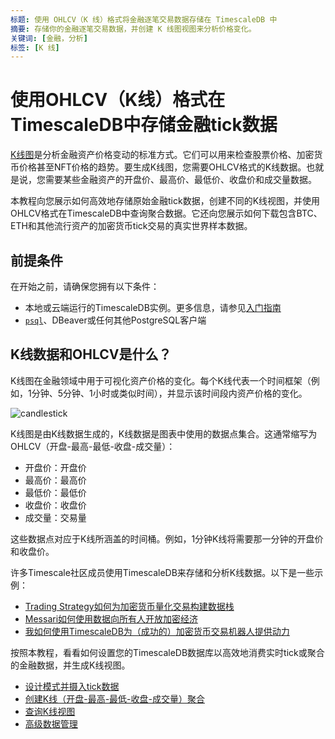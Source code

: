 ```yaml
---
标题: 使用 OHLCV（K 线）格式将金融逐笔交易数据存储在 TimescaleDB 中
摘要: 存储你的金融逐笔交易数据，并创建 K 线图视图来分析价格变化。
关键词: [金融，分析]
标签: [K 线]
---
```


# 使用OHLCV（K线）格式在TimescaleDB中存储金融tick数据

[K线图][charts]是分析金融资产价格变动的标准方式。它们可以用来检查股票价格、加密货币价格甚至NFT价格的趋势。要生成K线图，您需要OHLCV格式的K线数据。也就是说，您需要某些金融资产的开盘价、最高价、最低价、收盘价和成交量数据。

本教程向您展示如何高效地存储原始金融tick数据，创建不同的K线视图，并使用OHLCV格式在TimescaleDB中查询聚合数据。它还向您展示如何下载包含BTC、ETH和其他流行资产的加密货币tick交易的真实世界样本数据。

## 前提条件

在开始之前，请确保您拥有以下条件：

*   本地或云端运行的TimescaleDB实例。更多信息，请参见[入门指南](/getting-started/latest/)
*   [`psql`][psql]、DBeaver或任何其他PostgreSQL客户端

## K线数据和OHLCV是什么？

K线图在金融领域中用于可视化资产价格的变化。每个K线代表一个时间框架（例如，1分钟、5分钟、1小时或类似时间），并显示该时间段内资产价格的变化。

![candlestick](https://assets.timescale.com/docs/images/tutorials/intraday-stock-analysis/candlestick_fig.png) 

K线图是由K线数据生成的，K线数据是图表中使用的数据点集合。这通常缩写为OHLCV（开盘-最高-最低-收盘-成交量）：

*   开盘价：开盘价
*   最高价：最高价
*   最低价：最低价
*   收盘价：收盘价
*   成交量：交易量

这些数据点对应于K线所涵盖的时间桶。例如，1分钟K线将需要那一分钟的开盘价和收盘价。

许多Timescale社区成员使用TimescaleDB来存储和分析K线数据。以下是一些示例：

*   [Trading Strategy如何为加密货币量化交易构建数据栈][trading-strategy]
*   [Messari如何使用数据向所有人开放加密经济][messari]
*   [我如何使用TimescaleDB为（成功的）加密货币交易机器人提供动力][bot]

按照本教程，看看如何设置您的TimescaleDB数据库以高效地消费实时tick或聚合的金融数据，并生成K线视图。

*   [设计模式并摄入tick数据][design]
*   [创建K线（开盘-最高-最低-收盘-成交量）聚合][create]
*   [查询K线视图][query]
*   [高级数据管理][manage]

[charts]: https://www.investopedia.com/terms/c/candlestick.asp 
[trading-strategy]: https://www.timescale.com/blog/how-trading-strategy-built-a-data-stack-for-crypto-quant-trading/ 
[messari]: https://www.timescale.com/blog/how-messari-uses-data-to-open-the-cryptoeconomy-to-everyone/ 
[bot]: https://www.timescale.com/blog/how-i-power-a-successful-crypto-trading-bot-with-timescaledb/ 
[design]: /tutorials/:currentVersion:/financial-candlestick-tick-data/design-tick-schema
[create]: /tutorials/:currentVersion:/financial-candlestick-tick-data/create-candlestick-aggregates
[query]: /tutorials/:currentVersion:/financial-candlestick-tick-data/query-candlestick-views
[manage]: /tutorials/:currentVersion:/financial-candlestick-tick-data/advanced-data-management
[psql]: /use-timescale/:currentVersion:/integrations/query-admin/about-psql/

